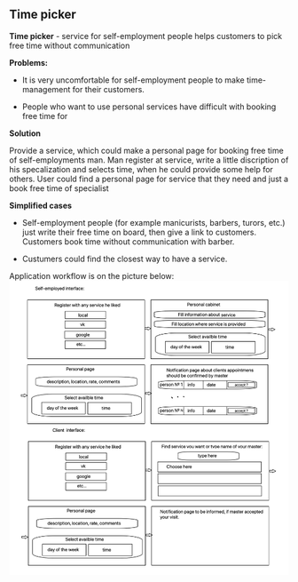 <h2>Time picker</h2>

**Time picker** - service for self-employment people helps customers to pick free time without communication

**Problems:**

- It is very uncomfortable for self-employment people to make time-management for their customers.

- People who want to use personal services have difficult with booking free time for

**Solution**

Provide a service, which could make a personal page for booking free time of self-employments man.
Man register at service, write a little discription of his specalization and selects time, when he could provide some help for others.
User could find a personal page for service that they need and just a book free time of specialist

**Simplified cases**

- Self-employment people (for example manicurists, barbers, turors, etc.) just write their free time on board, then give a link to customers. Customers book time without communication with barber.

- Custumers could find the closest way to have a service.

Application workflow is on the picture below:
![Workflow](https://raw.githubusercontent.com/itmo-wad/time-picker/master/workflow.png)
